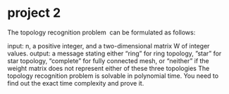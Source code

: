 # project 2

The topology recognition problem ​ can be formulated as follows:

input: n, a positive integer, and a two-dimensional matrix W of integer values.
output: a message stating either “ring” for ring topology, ”star” for star topology, “complete” for fully
connected mesh, or “neither” if the weight matrix does not represent either of these three topologies
The topology recognition problem is solvable in polynomial time. You need to find out the exact time
complexity and prove it.
